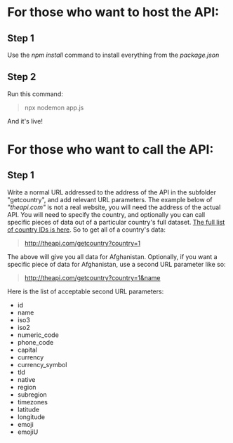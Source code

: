 # For those who want to host the API:

## Step 1
Use the *npm install* command to install everything from the *package.json*

## Step 2
Run this command:
> npx nodemon app.js

And it's live!  


# For those who want to call the API:

## Step 1
Write a normal URL addressed to the address of the API in the subfolder "getcountry", and add relevant URL parameters. The example below of *"theapi.com"* is not a real website, you will need the address of the actual API. You will need to specify the country, and optionally you can call specific pieces of data out of a particular country's full dataset. [The full list of country IDs is here](https://github.com/rileydlynch/Country-Data-API/blob/main/country-ids.csv). So to get all of a country's data:

> http://theapi.com/getcountry?country=1

The above will give you all data for Afghanistan. Optionally, if you want a specific piece of data for Afghanistan, use a second URL parameter like so:

> http://theapi.com/getcountry?country=1&name

Here is the list of acceptable second URL parameters:

- id
- name
- iso3
- iso2
- numeric_code
- phone_code
- capital
- currency
- currency_symbol
- tld
- native
- region
- subregion
- timezones
- latitude
- longitude
- emoji
- emojiU
